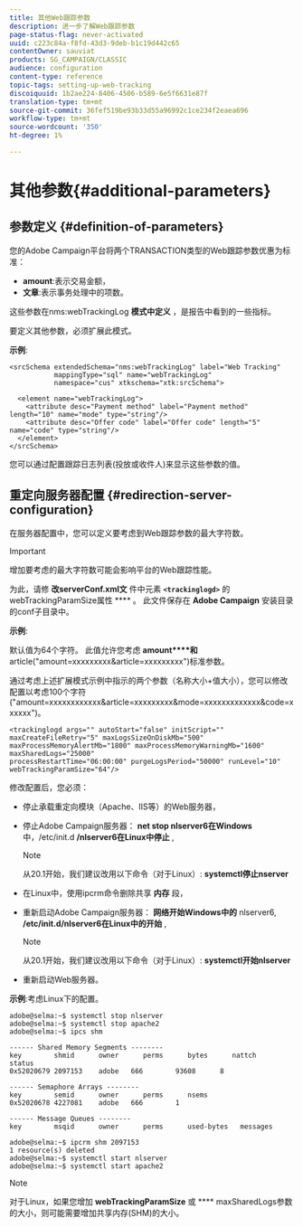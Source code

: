 ```yaml
---
title: 其他Web跟踪参数
description: 进一步了解Web跟踪参数
page-status-flag: never-activated
uuid: c223c84a-f8fd-43d3-9deb-b1c19d442c65
contentOwner: sauviat
products: SG_CAMPAIGN/CLASSIC
audience: configuration
content-type: reference
topic-tags: setting-up-web-tracking
discoiquuid: 1b2ae224-8406-4506-b589-6e5f6631e87f
translation-type: tm+mt
source-git-commit: 36fef519be93b33d55a96992c1ce234f2eaea696
workflow-type: tm+mt
source-wordcount: '350'
ht-degree: 1%

---
```



# 其他参数{#additional-parameters}

## 参数定义 {#definition-of-parameters}

您的Adobe Campaign平台将两个TRANSACTION类型的Web跟踪参数优惠为标准：

* **amount**:表示交易金额，
* **文章**:表示事务处理中的项数。

这些参数在nms:webTrackingLog **模式中定义** ，是报告中看到的一些指标。

要定义其他参数，必须扩展此模式。

**示例**:

```
<srcSchema extendedSchema="nms:webTrackingLog" label="Web Tracking"
           mappingType="sql" name="webTrackingLog" 
           namespace="cus" xtkschema="xtk:srcSchema">

  <element name="webTrackingLog">
    <attribute desc="Payment method" label="Payment method" length="10" name="mode" type="string"/>
    <attribute desc="Offer code" label="Offer code" length="5" name="code" type="string"/>
  </element>
</srcSchema>
```

您可以通过配置跟踪日志列表(投放或收件人)来显示这些参数的值。

## 重定向服务器配置 {#redirection-server-configuration}

在服务器配置中，您可以定义要考虑到Web跟踪参数的最大字符数。

>[!IMPORTANT]
>
>增加要考虑的最大字符数可能会影响平台的Web跟踪性能。

为此，请修 **改serverConf.xml文** 件中元素 **`<trackinglogd>`** 的webTrackingParamSize属性 **** 。 此文件保存在 **Adobe Campaign** 安装目录的conf子目录中。

**示例**:

默认值为64个字符。 此值允许您考虑 **amount****和** article(&quot;amount=xxxxxxxxx&amp;article=xxxxxxxxx&quot;)标准参数。

通过考虑上述扩展模式示例中指示的两个参数（名称大小+值大小），您可以修改配置以考虑100个字符(&quot;amount=xxxxxxxxxxxx&amp;article=xxxxxxxxx&amp;mode=xxxxxxxxxxxxx&amp;code=xxxxxx&quot;)。

```
<trackinglogd args="" autoStart="false" initScript="" maxCreateFileRetry="5" maxLogsSizeOnDiskMb="500"
maxProcessMemoryAlertMb="1800" maxProcessMemoryWarningMb="1600" maxSharedLogs="25000"
processRestartTime="06:00:00" purgeLogsPeriod="50000" runLevel="10"
webTrackingParamSize="64"/>
```

修改配置后，您必须：

* 停止承载重定向模块（Apache、IIS等）的Web服务器，
* 停止Adobe Campaign服务器： **net stop nlserver6在Windows** 中，/etc/init.d **/nlserver6在Linux中停止** ,

   >[!NOTE]
   >
   >从20.1开始，我们建议改用以下命令（对于Linux）: **systemctl停止nserver**

* 在Linux中，使用ipcrm命令删除共享 **内存** 段，
* 重新启动Adobe Campaign服务器： **网络开始Windows中的** nlserver6, **/etc/init.d/nlserver6在Linux中的开始** ,

   >[!NOTE]
   >
   >从20.1开始，我们建议改用以下命令（对于Linux）: **systemctl开始nlserver**

* 重新启动Web服务器。

**示例**:考虑Linux下的配置。

```
adobe@selma:~$ systemctl stop nlserver
adobe@selma:~$ systemctl stop apache2
adobe@selma:~$ ipcs shm

------ Shared Memory Segments --------
key        shmid      owner      perms      bytes      nattch     status      
0x52020679 2097153    adobe   666        93608      8                       

------ Semaphore Arrays --------
key        semid      owner      perms      nsems     
0x52020678 4227081    adobe   666        1         

------ Message Queues --------
key        msqid      owner      perms      used-bytes   messages    

adobe@selma:~$ ipcrm shm 2097153                             
1 resource(s) deleted
adobe@selma:~$ systemctl start nlserver
adobe@selma:~$ systemctl start apache2
```

>[!NOTE]
>
>对于Linux，如果您增加 **webTrackingParamSize** 或 **** maxSharedLogs参数的大小，则可能需要增加共享内存(SHM)的大小。

